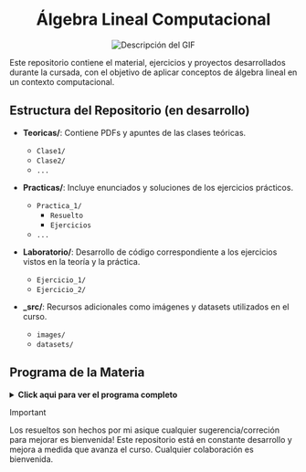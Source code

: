 <h1 align="center">Álgebra Lineal Computacional</h1>

<p align="center">
  <img src="./_src/images/vectors.gif" alt="Descripción del GIF">
</p>

Este repositorio contiene el material, ejercicios y proyectos desarrollados durante la cursada, con el objetivo de aplicar conceptos de álgebra lineal en un contexto computacional.

## Estructura del Repositorio (en desarrollo)

- **Teoricas/**: Contiene PDFs y apuntes de las clases teóricas.
  - `Clase1/`
  - `Clase2/`
  - `...`
  
- **Practicas/**: Incluye enunciados y soluciones de los ejercicios prácticos.
  - `Practica_1/`
    - `Resuelto`
    - `Ejercicios`
  - `...`
  
  
- **Laboratorio/**: Desarrollo de código correspondiente a los ejercicios vistos en la teoría y la práctica.
  - `Ejercicio_1/`
  - `Ejercicio_2/`
  
- **_src/**: Recursos adicionales como imágenes y datasets utilizados en el curso.
  - `images/`
  - `datasets/`

## Programa de la Materia
<details>
  <summary><strong>Click aqui para ver el programa completo</strong></summary>
  
  El curso está organizado en los siguientes capítulos:

  **Capítulo I: Espacios vectoriales y bases**
  - Espacios vectoriales reales.
  - Subespacios, sistemas de generadores e independencia lineal, bases, dimensión.
  - Transformaciones lineales y su representación matricial.
  - Subespacios fundamentales: núcleo, imagen, co-núcleo y coimagen.

  **Capítulo II: Normas y sistemas lineales**
  - Normas y equivalencia de normas.
  - Desigualdades: Cauchy-Schwarz y triangular.
  - Normas matriciales y condicionamiento.
  - Solución de sistemas lineales: Eliminación Gaussiana, factorización LU, matrices ortogonales y factorización QR.

  **Capítulo III: Autovalores y autovectores**
  - Propiedades de autovalores y autovectores.
  - Teorema de Gerschgorin, diagonalización y teorema espectral.
  - Métodos numéricos: Método de la potencia, algoritmo QR.
  - Aplicaciones a matrices positivas y cadenas de Markov.

  **Capítulo IV: Métodos iterativos**
  - Métodos de Jacobi y Gauss-Seidel, SOR.
  - Subespacios de Krylov y método de gradiente conjugado.

  **Capítulo V: Matrices definidas positivas**
  - Factorización de Cholesky, descomposición SVD.
  - Inversa generalizada, descomposición de Schur, forma canónica de Jordan.

  **Capítulo VI: Formas bilineales y productos internos**
  - Representación matricial, vectores ortogonales.
  - Problemas de cuadrados mínimos, aproximación e interpolación funcional.

  ## Bibliografía

  - *Numerical Linear Algebra* - Lloyd N. Trefethen, David Bau III. SIAM, 1997.
  - *Matrix Computations* - Gene H. Golub, Charles F. Van Loan. Johns Hopkins Studies in the Mathematical Sciences, 2013.
  - *Applied Numerical Linear Algebra* - James W. Demmel. SIAM, 1997.
  - *Linear Algebra and Its Applications* - Gilbert Strang. Cengage Learning, 2006.
  - *Numerical Analysis* - D.R. Kincaid, E.W. Cheney. Brooks/Cole Publishing Company, 1991.
  - *Matrix Analysis* - Roger A. Horn, Charles R. Johnson. Cambridge University Press.
  - *Análisis Numérico* - R. Burden. Cengage Learning, 2017.
  - [*Álgebra lineal (apunte de la materia)*](https://mate.dm.uba.ar/~jeronimo/algebra_lineal/) - Gabriela Jeronimo, Juan Sabia, Susana Tesauri.
  - [*Elementos de Cálculo Numérico (apunte de la materia)*](https://cms.dm.uba.ar/academico/materias/2docuat2019/elementos_calculo_numerico_M/apunte.pdf) - Ricardo Durán, Silvia Lasalle, Julio Rossi.
</details>

> [!IMPORTANT]
> Los resueltos son hechos por mi asique cualquier sugerencia/correción para mejorar es bienvenida!
> Este repositorio está en constante desarrollo y mejora a medida que avanza el curso. Cualquier colaboración es bienvenida.
